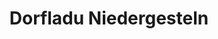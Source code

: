 ---
title: "Dorfladu Niedergesteln"
url: /niedergesteln/dorfladu-niedergesteln/
shop: Lebensmittel
---